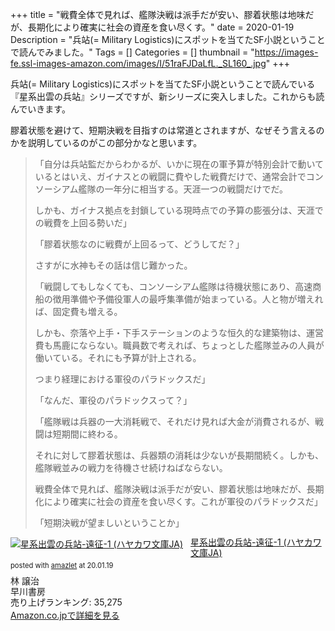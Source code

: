 +++
title = "戦費全体で見れば、艦隊決戦は派手だが安い、膠着状態は地味だが、長期化により確実に社会の資産を食い尽くす。"
date = 2020-01-19
Description = "兵站(= Military Logistics)にスポットを当てたSF小説ということで読んでみました。"
Tags = []
Categories = []
thumbnail = "https://images-fe.ssl-images-amazon.com/images/I/51raFJDaLfL._SL160_.jpg"
+++

兵站(= Military Logistics)にスポットを当てたSF小説ということで読んでいる『星系出雲の兵站』シリーズですが、新シリーズに突入しました。これからも読んでいきます。

膠着状態を避けて、短期決戦を目指すのは常道とされますが、なぜそう言えるのかを説明しているのがこの部分かなと思います。

> 「自分は兵站監だからわかるが、いかに現在の軍予算が特別会計で動いているとはいえ、ガイナスとの戦闘に費やした戦費だけで、通常会計でコンソーシアム艦隊の一年分に相当する。天涯一つの戦闘だけでだ。
> 
> しかも、ガイナス拠点を封鎖している現時点での予算の膨張分は、天涯での戦費を上回る勢いだ」
> 
> 「膠着状態なのに戦費が上回るって、どうしてだ？」
> 
> さすがに水神もその話は信じ難かった。
> 
> 「戦闘してもしなくても、コンソーシアム艦隊は待機状態にあり、高速商船の徴用準備や予備役軍人の最呼集準備が始まっている。人と物が増えれば、固定費も増える。
> 
> しかも、奈落や上手・下手ステーションのような恒久的な建築物は、運営費も馬鹿にならない。職員数で考えれば、ちょっとした艦隊並みの人員が働いている。それにも予算が計上される。
> 
> つまり経理における軍役のパラドックスだ」
> 
> 「なんだ、軍役のパラドックスって？」
> 
> 「艦隊戦は兵器の一大消耗戦で、それだけ見れば大金が消費されるが、戦闘は短期間に終わる。
> 
> それに対して膠着状態は、兵器類の消耗は少ないが長期間続く。しかも、艦隊戦並みの戦力を待機させ続けねばならない。
> 
> 戦費全体で見れば、艦隊決戦は派手だが安い、膠着状態は地味だが、長期化により確実に社会の資産を食い尽くす。これが軍役のパラドックスだ」
> 
> 「短期決戦が望ましいということか」

<div class="amazlet-box" style="margin-bottom:0px;"><div class="amazlet-image" style="float:left;margin:0px 12px 1px 0px;"><a href="http://www.amazon.co.jp/exec/obidos/ASIN/4150313911/simsnes-22/ref=nosim/" name="amazletlink" target="_blank"><img src="https://images-fe.ssl-images-amazon.com/images/I/51raFJDaLfL._SL160_.jpg" alt="星系出雲の兵站-遠征-1 (ハヤカワ文庫JA)" style="border: none;" /></a></div><div class="amazlet-info" style="line-height:120%; margin-bottom: 10px"><div class="amazlet-name" style="margin-bottom:10px;line-height:120%"><a href="http://www.amazon.co.jp/exec/obidos/ASIN/4150313911/simsnes-22/ref=nosim/" name="amazletlink" target="_blank">星系出雲の兵站-遠征-1 (ハヤカワ文庫JA)</a><div class="amazlet-powered-date" style="font-size:80%;margin-top:5px;line-height:120%">posted with <a href="http://www.amazlet.com/" title="amazlet" target="_blank">amazlet</a> at 20.01.19</div></div><div class="amazlet-detail">林 譲治 <br />早川書房 <br />売り上げランキング: 35,275<br /></div><div class="amazlet-sub-info" style="float: left;"><div class="amazlet-link" style="margin-top: 5px"><a href="http://www.amazon.co.jp/exec/obidos/ASIN/4150313911/simsnes-22/ref=nosim/" name="amazletlink" target="_blank">Amazon.co.jpで詳細を見る</a></div></div></div><div class="amazlet-footer" style="clear: left"></div></div>
